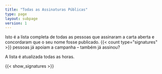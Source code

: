 ```yaml
---
title: "Todas as Assinaturas Públicas"
type: page
layout: subpage
version: 1
---
```


Isto é a lista completa de todas as pessoas que assinaram a carta aberta e concordaram que o seu nome fosse publicado. {{< count type="signatures" >}} pessoas já apoiam a campanha – também já assinou?

A lista é atualizada todas as horas.

{{< show_signatures >}}
